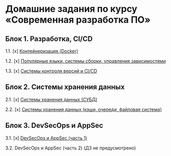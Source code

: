 # Домашние задания по курсу «Современная разработка ПО»

## Блок 1. Разработка, CI/CD

1.1. [x] [Контейнеризация (Docker)](01_docker)

1.2. [x] [Популярные языки, системы сборки, управления зависимостями](02_dev)

1.3. [x] [Системы контроля версий и CI/CD](03_cicd)

## Блок 2. Системы хранения данных

2.1. [x] [Системы хранения данных (СУБД)](04_dbms)

2.2. [x] [Системы хранения данных (кэши, очереди, файловая система)](05_storage)

## Блок 3. DevSecOps и AppSec

3.1. [x] [DevSecOps и AppSec (часть 1)](06_devsecops)

3.2. DevSecOps и AppSec (часть 2) (ДЗ не предусмотрено)

